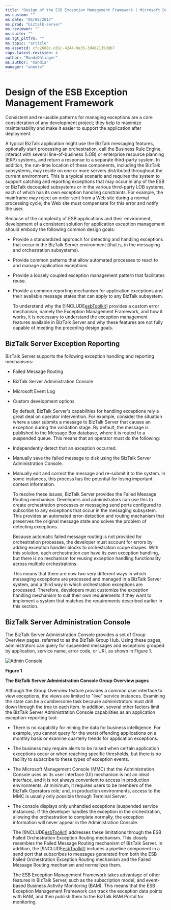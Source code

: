 ```yaml
---
title: "Design of the ESB Exception Management Framework | Microsoft Docs"
ms.custom: ""
ms.date: "06/08/2017"
ms.prod: "biztalk-server"
ms.reviewer: ""
ms.suite: ""
ms.tgt_pltfrm: ""
ms.topic: "article"
ms.assetid: cfc2688c-c01c-4244-9e35-3d482135d8b7
caps.latest.revision: 4
author: "MandiOhlinger"
ms.author: "mandia"
manager: "anneta"
---
```

# Design of the ESB Exception Management Framework
Consistent and re-usable patterns for managing exceptions are a core consideration of any development project; they help to maximize maintainability and make it easier to support the application after deployment.  
  
 A typical BizTalk application might use the BizTalk messaging features, optionally start processing an orchestration, call the Business Rule Engine, interact with several line-of-business (LOB) or enterprise resource planning (ERP) systems, and return a response to a separate third-party system. In addition, the run-time location of these components, including the BizTalk subsystems, may reside on one or more servers distributed throughout the current environment. This is a typical scenario and requires the system to support catching and reporting exceptions that may occur in any of the ESB or BizTalk decoupled subsystems or in the various third-party LOB systems, each of which has its own exception handling constraints. For example, the mainframe may reject an order sent from a Web site during a normal processing cycle; the Web site must compensate for this error and notify the user.  
  
 Because of the complexity of ESB applications and their environment, development of a consistent solution for application exception management should embody the following common design goals:  
  
- Provide a standardized approach for detecting and handling exceptions that occur in the BizTalk Server environment (that is, in the messaging and orchestration subsystems).  
  
- Provide common patterns that allow automated processes to react to and manage application exceptions.  
  
- Provide a loosely coupled exception management pattern that facilitates reuse.  
  
- Provide a common reporting mechanism for application exceptions and their available message states that can apply to any BizTalk subsystem.  
  
  To understand why the [!INCLUDE[esbToolkit](../includes/esbtoolkit-md.md)] provides a custom error mechanism, namely the Exception Management Framework, and how it works, it is necessary to understand the exception management features available in BizTalk Server and why these features are not fully capable of meeting the preceding design goals.  
  
## BizTalk Server Exception Reporting  
 BizTalk Server supports the following exception handling and reporting mechanisms:  
  
- Failed Message Routing  
  
- BizTalk Server Administration Console  
  
- Microsoft Event Log  
  
- Custom development options  
  
  By default, BizTalk Server's capabilities for handling exceptions rely a great deal on operator intervention. For example, consider the situation where a user submits a message to BizTalk Server that causes an exception during the validation stage. By default, the message is published to the Message Box database, where it is routed to a suspended queue. This means that an operator must do the following:  
  
- Independently detect that an exception occurred.  
  
- Manually save the failed message to disk using the BizTalk Server Administration Console.  
  
- Manually edit and correct the message and re-submit it to the system. In some instances, this process has the potential for losing important context information.  
  
  To resolve these issues, BizTalk Server provides the Failed Message Routing mechanism. Developers and administrators can use this to create orchestration processes or messaging send ports configured to subscribe to any exceptions that occur in the messaging subsystem. This provides an automated error-detection and routing mechanism that preserves the original message state and solves the problem of detecting exceptions.  
  
  Because automatic failed message routing is not provided for orchestration processes, the developer must account for errors by adding exception handler blocks to orchestration scope shapes. With this solution, each orchestration can have its own exception handling, but there is no mechanism for reusing exception handling functionality across multiple orchestrations.  
  
  This means that there are now two very different ways in which messaging exceptions are processed and managed in a BizTalk Server system, and a third way in which orchestration exceptions are processed. Therefore, developers must customize the exception handling mechanism to suit their own requirements if they want to implement a system that matches the requirements described earlier in this section.  
  
## BizTalk Server Administration Console  
 The BizTalk Server Administration Console provides a set of Group Overview pages, referred to as the BizTalk Group Hub. Using these pages, administrators can query for suspended messages and exceptions grouped by application, service name, error code, or URI, as shown in Figure 1.  
  
 ![Admin Console](../esb-toolkit/media/ch4-adminconsole.gif "Ch4-AdminConsole")  
  
 **Figure 1**  
  
 **The BizTalk Server Administration Console Group Overview pages**  
  
 Although the Group Overview feature provides a common user interface to view exceptions, the views are limited to "live" service instances. Examining the state can be a cumbersome task because administrators must drill down through the tree to each item. In addition, several other factors limit the BizTalk Server Administration Console capabilities as an application exception-reporting tool:  
  
- There is no capability for mining the data for business intelligence. For example, you cannot query for the worst offending applications on a monthly basis or examine quarterly trends for application exceptions.  
  
- The business may require alerts to be raised when certain application exceptions occur or when reaching specific thresholds, but there is no facility to subscribe to these types of exception events.  
  
- The Microsoft Management Console (MMC) that the Administration Console uses as its user interface (UI) mechanism is not an ideal interface, and it is not always convenient to access in production environments. At minimum, it requires users to be members of the BizTalk Operators role; and, in production environments, access to the MMC is usually only possible through Terminal Server.  
  
- The console displays only unhandled exceptions (suspended service instances). If the developer handles the exception in the orchestration, allowing the orchestration to complete normally, the exception information will never appear in the Administration Console.  
  
  The [!INCLUDE[esbToolkit](../includes/esbtoolkit-md.md)] addresses these limitations through the ESB Failed Orchestration Exception Routing mechanism. This closely resembles the Failed Message Routing mechanism of BizTalk Server. In addition, the [!INCLUDE[esbToolkit](../includes/esbtoolkit-md.md)] includes a pipeline component in a send port that subscribes to messages generated from both the ESB Failed Orchestration Exception Routing mechanism and the Failed Message Routing mechanism and normalizes them.  
  
  The ESB Exception Management Framework takes advantage of other features in BizTalk Server, such as the subscription model, and event-based Business Activity Monitoring (BAM). This means that the ESB Exception Management Framework can track the exception data points with BAM, and then publish them to the BizTalk BAM Portal for monitoring.